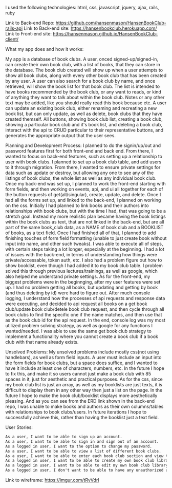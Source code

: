 I used the following technologies:
html, css, javascript, jquery, ajax, rails, ruby

Link to Back-end Repo: https://github.com/hansenmason/HansenBookClub-rails-api
Link to Back-end site: https://hansenbookclub.herokuapp.com/
Link to Front-end site: https://hansenmason.github.io/HansenBookClub-client/

What my app does and how it works:

My app is a database of book clubs. A user, onced signed-up/signed-in, can
create their own book club, with a list of books, that they can store in the database.
The book club created will show up when a user attempts to show all book clubs,
along with every other book club that has been created by any user. A user can
also search for a book club by name, and once retrieved, will show the book list
for that book club. The list is intended to have books recommended by the book club,
or any want to reads, or kind of anything they want to talk about within the book club.
Notes or any other text may be added, like you should really read this book because
etc. A user can update an existing book club, either renaming and recreating a new
book list, but can only update, as well as delete, book clubs that they have created
themself. All buttons, showing book club list, creating a book club, showing a
particular book club and it's book list, and deleting a book club, interact with
the api to CRUD particular to their representative buttons, and generates the
appropriate output that the user sees.

Planning and Development Process:
I planned to do the signin/up/out and password features first for both front-end
and back end. From there, I wanted to focus on back-end features, such as
setting up a relationship to user with book clubs. I planned to set up a book club
table, and add users to it through migration. From there, I wanted to ensure private
settings for data such as update or destroy, but allowing any one to see any of the
listings of book clubs, the whole list as well as any individual book club. Once
my back-end was set up, I planned to work the front-end starting with form fields,
and then working on events, api, and ui all together for each of the button
requests of get(all/singular), create, update, and delete. Once I had all the forms
set up, and linked to the back-end, I planned on working on the css. Initially I
had planned to link books and their authors into relationships with book clubs,
but with the time I had, that was going to be a stretch goal. Instead my more realistic
plan became having the book listings within the book clubs as text, that are not
linked in the back-end, but are all part of the same book_club data, as a NAME
of book club and a BOOKLIST of books, as a text field. Once I had finished all of that,
I planned to add finishing touches of form field formatting (unable to just create
book without input into name, and other such tweaks). I was able to execute
all of steps, with certain steps taking a lot longer, especially at the beginning.
I had a lot of issues with the back-end, in terms of understanding how things
were private/accessable, token auth, etc. I also had a problem figure out how to
show booklist, even though I had added it to my book club table. I problem solved
this through previous lectures/trainings, as well as google, which also helped me understand
private settings. As for the front-end, my biggest problems were in the beginnging,
after my user features were set up. I had no problem getting all books, but updating
and getting by book (and thus deleting by id) were hard to figure out. After much
console logging, I understand how the processes of api requests and response data
were executing, and decided to api request all books on a get book club/update book club/detele book club request, and then cycle through all book clubs to find the specific one
if the name matches, and then use that as the book club id for the api request.
In the end, console log was my most utilized problem solving strategy, as well
as google for any functions I wanted/needed. I was able to use the same get book club
strategy to implement a functionality where you cannot create a book club if
a book club with that name already exists.

Unsolved Problems:
My unsolved problems include mostly css(not using handlebars), as well as form
field inputs. A user must include an input into the form fields for book clubs,
but a space does suffice, and I wanted to have it include at least one of characters,
numbers, etc. In the future I hope to fix this, and make it so users cannot
just make a book club with 85 spaces in it, just for aesthetic and practical
purposes. As for the css, since my book club list is just an array, as well
as my booklists are just texts, it is difficult to display them in any other way
then just a list on the page. In the future I hope to make the book club/booklist
displays more aesthetically pleasing. And as you can see from the ERD link shown
in the back-end repo, I was unable to make books and authors as their own columns/tables with
relationships to book clubs/users. In future iterations I hope to successfully
achieve this, rather than having the booklist just a text field.

User Stories:
```md
As a user, I want to be able to sign up an account.
As a user, I want to be able to sign in and sign out of an account.
As a logged in user, I want to the option to change my password.
As a user, I want to be able to view a list of different book clubs.
As a user, I want to be able to enter each book club section and view their list of books.
As a logged in user, I want to be able to create my own book club library.
As a logged in user, I want to be able to edit my own book club library.
As a logged in user, I don't want to be able to have any unauthorized user editing my library.
```



Link to wireframe: https://imgur.com/tRvVdrI
